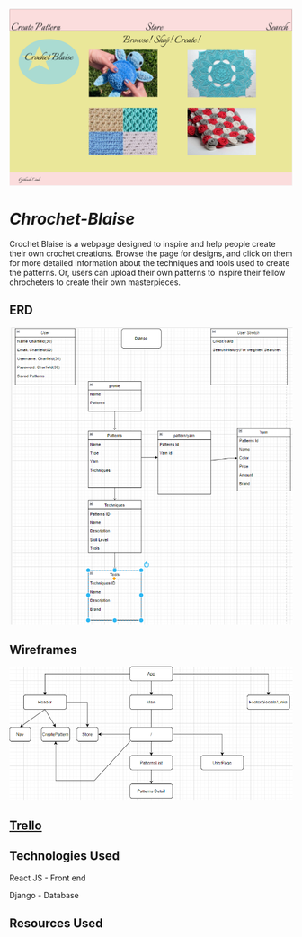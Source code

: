 <img src ="Captstone_Home.PNG" alt="Store page showing crochet patterns" width=520px/>

# ***Chrochet-Blaise***

Crochet Blaise is a webpage designed to inspire and help people create their own crochet creations. Browse the page for designs, and click on them for more detailed information about the techniques and tools used to create the patterns. Or, users can upload their own patterns to inspire their fellow chrocheters to create their own masterpieces.

## ERD

<img src ="Capstone_ERD.PNG" alt="Grid showing entity relationships among database models" width=520px/>

## Wireframes

<img src ="Capstone_Component.PNG" alt="Grid showing react component hierarchy" width=520px/>

## [Trello](https://trello.com/b/0zJyAGW2/capstone)

## Technologies Used

React JS - Front end
 
Django - Database

## Resources Used



